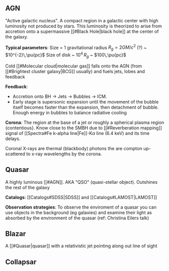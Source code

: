 ## AGN
"Active galactic nucleus". A compact region in a galactic center with high luminosity not produced by stars. This luminosity is theorized to arise from accretion onto a supermassive [[#Black Hole|black hole]] at the center of the galaxy.

**Typical parameters**:
Size = 1 gravitational radius $R_g = 2GM/c^2$ (?) ~ $10^{-2}\,\pu{pc}$ 
Size of disk ~ $10^4\,R_g$ ~ $100\,\pu{pc}$ 

Cold [[#Molecular cloud|molecular gas]] falls onto the AGN (from [[#Brightest cluster galaxy|BCG]] usually) and fuels jets, lobes and feedback

**Feedback**: 
- Accretion onto BH -> Jets -> Bubbles -> ICM.
- Early stage is supersonic expansion until the movement of the bubble itself becomes faster than the expansion, then detachment of bubble. Enough energy in bubbles to balance radiative cooling

**Corona**:
The region at the base of a jet or roughly a spherical plasma region {contentious}. Know close to the SMBH due to [[#Reverberation mapping]] signal of [[Spectra#Fe k-alpha line|Fe]]-K$\alpha$ line (6.4 keV) and its time delays.

Coronal X-rays are thermal (blackbody) photons the are compton up-scattered to x-ray wavelengths by the corona.


## Quasar
A highly luminous [[#AGN]]. AKA "QSO" (quasi-stellar object). Outshines the rest of the galaxy

**Catalogs**: [[Catalogs#SDSS|SDSS]] and [[Catalogs#LAMOST|LAMOST]] 

**Observation strategies**: To observe the enviroment of a quasar you can use objects in the background (eg galaxies) and examine their light as absorbed by the environment of the quasar (ref: Christina Eilers talk)


## Blazar
A [[#Quasar|quasar]] with a relativistic jet pointing along out line of sight


## Collapsar
